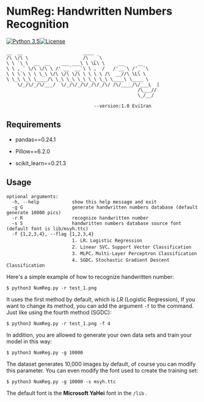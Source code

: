 # NumReg: Handwritten Numbers Recognition
[![Python 3.5](https://img.shields.io/badge/python-3.5-yellow.svg)](https://www.python.org/)[![License](https://img.shields.io/badge/license-MIT-blue.svg)](https://github.com/Evilran/NumReg)

    __  __                      ____
    /\ \/\ \                    /\  _`\
    \ \ `\ \  __  __    ___ ___\ \ \L\ \     __     __
    \ \ , ` \/\ \/\ \ /' __` __`\ \ ,  /   /'__`\ /'_ `\
    \ \ \`\ \ \ \_\ \/\ \/\ \/\ \ \ \ \ /\  __//\ \L\ \
    \ \_\ \_\ \____/\ \_\ \_\ \_\ \_\ \_\ \____\ \____ \
        \/_/\/_/\/___/  \/_/\/_/\/_/\/_/\/ /\/____/\/___L  |
                                                    /\___//
                                                    \_/__/
    
                                    --version:1.0 Evi1ran


Requirements
------------------------------------------------------------------

- pandas==0.24.1

- Pillow==6.2.0

- scikit_learn==0.21.3

  


Usage
---
```
optional arguments:
  -h, --help            show this help message and exit
  -g G                  generate handwritten numbers database (default generate 10000 pics)
  -r R                  recognize handwritten number
  -s S                  handwritten numbers database source font (default font is lib/msyh.ttc)
  -f {1,2,3,4}, --flag {1,2,3,4}
                        1. LR，Logistic Regression
                        2. Linear SVC，Support Vector Classification
                        3. MLPC，Multi-Layer Perceptron Classification
                        4. SGDC，Stochastic Gradient Descent Classification
```



Here's a simple example of how to recognize handwritten number:

```
$ python3 NumReg.py -r test_1.png  
```

It uses the first method by default, which is *LR* (Logistic Regression), If you want to change its method, you can add the argument `-f` to the command. Just like using the fourth method (SGDC):

```
$ python3 NumReg.py -r test_1.png -f 4
```



In addition, you are allowed to generate your own data sets and train your model in this way:

```
$ python3 NumReg.py -g 10000
```

The dataset generates 10,000 images by default, of course you can modify this parameter. You can even modify the font used to create the training set:

```
$ python3 NumReg.py -g 10000 -s msyh.ttc
```

The default font is the **Microsoft YaHei** font in the  `/lib` .

